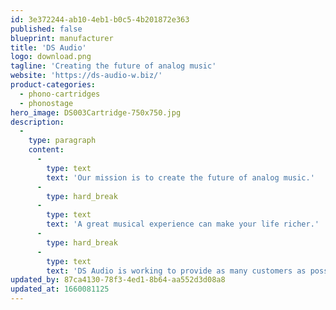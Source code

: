 ```yaml
---
id: 3e372244-ab10-4eb1-b0c5-4b201872e363
published: false
blueprint: manufacturer
title: 'DS Audio'
logo: download.png
tagline: 'Creating the future of analog music'
website: 'https://ds-audio-w.biz/'
product-categories:
  - phono-cartridges
  - phonostage
hero_image: DS003Cartridge-750x750.jpg
description:
  -
    type: paragraph
    content:
      -
        type: text
        text: 'Our mission is to create the future of analog music.'
      -
        type: hard_break
      -
        type: text
        text: 'A great musical experience can make your life richer.'
      -
        type: hard_break
      -
        type: text
        text: 'DS Audio is working to provide as many customers as possible with a great music experience.'
updated_by: 87ca4130-78f3-4ed1-8b64-aa552d3d08a8
updated_at: 1660081125
---
```

